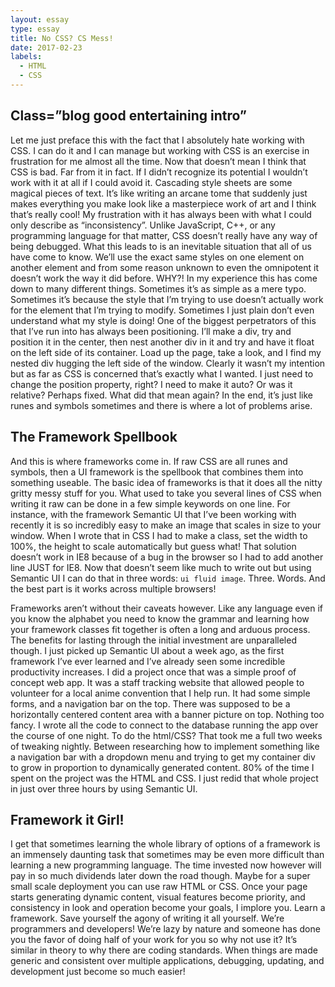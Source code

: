 ```yaml
---
layout: essay
type: essay
title: No CSS? CS Mess!
date: 2017-02-23
labels:
  - HTML
  - CSS
---
```



## Class=”blog good entertaining intro”

Let me just preface this with the fact that I absolutely hate working with CSS. I can do it and I can manage but working with CSS is an exercise in frustration for me almost all the time. Now that doesn’t mean I think that CSS is bad. Far from it in fact. If I didn’t recognize its potential I wouldn’t work with it at all if I could avoid it. Cascading style sheets are some magical pieces of text. It’s like writing an arcane tome that suddenly just makes everything you make look like a masterpiece work of art and I think that’s really cool! My frustration with it has always been with what I could only describe as “inconsistency”. Unlike JavaScript, C++, or any programming language for that matter, CSS doesn’t really have any way of being debugged. What this leads to is an inevitable situation that all of us have come to know. We’ll use the exact same styles on one element on another element and from some reason unknown to even the omnipotent it doesn’t work the way it did before. WHY?!
In my experience this has come down to many different things. Sometimes it’s as simple as a mere typo. Sometimes it’s because the style that I’m trying to use doesn’t actually work for the element that I’m trying to modify. Sometimes I just plain don’t even understand what my style is doing! One of the biggest perpetrators of this that I’ve run into has always been positioning. I’ll make a div, try and position it in the center, then nest another div in it and try and have it float on the left side of its container. Load up the page, take a look, and I find my nested div hugging the left side of the window. Clearly it wasn’t my intention but as far as CSS is concerned that’s exactly what I wanted. I just need to change the position property, right? I need to make it auto? Or was it relative? Perhaps fixed. What did that mean again? In the end, it’s just like runes and symbols sometimes and there is where a lot of problems arise.

## The Framework Spellbook

And this is where frameworks come in. If raw CSS are all runes and symbols, then a UI framework is the spellbook that combines them into something useable. The basic idea of frameworks is that it does all the nitty gritty messy stuff for you. What used to take you several lines of CSS when writing it raw can be done in a few simple keywords on one line. For instance, with the framework Semantic UI that I’ve been working with recently it is so incredibly easy to make an image that scales in size to your window. When I wrote that in CSS I had to make a class, set the width to 100%, the height to scale automatically but guess what! That solution doesn’t work in IE8 because of a bug in the browser so I had to add another line JUST for IE8. Now that doesn’t seem like much to write out but using Semantic UI I can do that in three words: ```ui fluid image```. Three. Words. And the best part is it works across multiple browsers!

Frameworks aren’t without their caveats however. Like any language even if you know the alphabet you need to know the grammar and learning how your framework classes fit together is often a long and arduous process. The benefits for lasting through the initial investment are unparalleled though. I just picked up Semantic UI about a week ago, as the first framework I’ve ever learned and I’ve already seen some incredible productivity increases. I did a project once that was a simple proof of concept web app. It was a staff tracking website that allowed people to volunteer for a local anime convention that I help run. It had some simple forms, and a navigation bar on the top. There was supposed to be a horizontally centered content area with a banner picture on top. Nothing too fancy. I wrote all the code to connect to the database running the app over the course of one night. To do the html/CSS? That took me a full two weeks of tweaking nightly. Between researching how to implement something like a navigation bar with a dropdown menu and trying to get my container div to grow in proportion to dynamically generated content. 80% of the time I spent on the project was the HTML and CSS.
I just redid that whole project in just over three hours by using Semantic UI. 

## Framework it Girl!

I get that sometimes learning the whole library of options of a framework is an immensely daunting task that sometimes may be even more difficult than learning a new programming language. The time invested now however will pay in so much dividends later down the road though. Maybe for a super small scale deployment you can use raw HTML or CSS. Once your page starts generating dynamic content, visual features become priority, and consistency in look and operation become your goals, I implore you. Learn a framework. Save yourself the agony of writing it all yourself. We’re programmers and developers! We’re lazy by nature and someone has done you the favor of doing half of your work for you so why not use it? It’s similar in theory to why there are coding standards. When things are made generic and consistent over multiple applications, debugging, updating, and development just become so much easier!	
